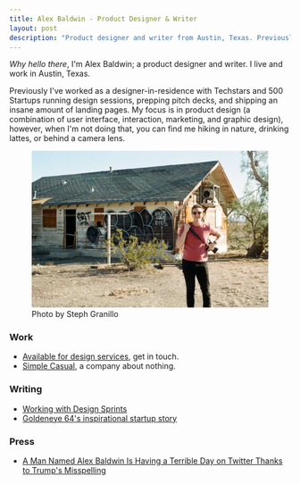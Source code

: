 ```yaml
---
title: Alex Baldwin - Product Designer & Writer
layout: post
description: "Product designer and writer from Austin, Texas. Previously designer-in-residence with Techstars and 500 Startups."
---
```


_Why hello there_, I'm Alex Baldwin; a product designer and writer. I live and work in Austin, Texas.

Previously I've worked as a designer-in-residence with Techstars and 500 Startups running design sessions, prepping pitch decks, and shipping an insane amount of landing pages. My focus is in product design (a combination of user interface, interaction, marketing, and graphic design), however, when I'm not doing that, you can find me hiking in nature, drinking lattes, or behind a camera lens.

<figure>
<img src="/images/hills-have-eyes.jpg" alt="Alex Baldwin, photo by Steph Granillo">
<figcaption>Photo by Steph Granillo</figcaption>
</figure>

### Work

- [Available for design services](mailto:alex@simplecasual.com), get in touch.
- [Simple Casual](http://simplecasual.com), a company about nothing.

### Writing

- [Working with Design Sprints](/qcon-2014)
- [Goldeneye 64's inspirational startup story](/goldeneye)

### Press

- [A Man Named Alex Baldwin Is Having a Terrible Day on Twitter Thanks to Trump's Misspelling](http://people.com/politics/alex-baldwin-donald-trump-alec-baldwin-tweet/)
